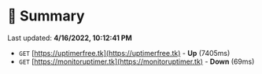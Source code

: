 # 📖 Summary
Last updated: **4/16/2022, 10:12:41 PM**

- `GET` [https://uptimerfree.tk](https://uptimerfree.tk) - **Up** (7405ms)
- `GET` [https://monitoruptimer.tk](https://monitoruptimer.tk) - **Down** (69ms)

